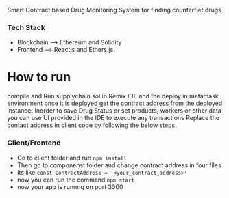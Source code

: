 
Smart Contract based Drug Monitoring System for finding counterfiet drugs


<h3> Tech Stack </h3>
<ul>
  <li>Blockchain --> Ethereum and  Solidity  </li>
  <li> Frontend --> Reactjs and Ethers.js </li>
</ul>


# How to run 

compile and Run supplychain.sol in Remix IDE and the deploy in metamask environment
once it is deployed get the contract address from the deployed instance.
Inorder to save Drug Status or set products, workers or other data you can use UI provided in the IDE to execute any transactions
Replace the contact address in client code by following the below steps.

### Client/Frontend

- Go to client folder and run  `npm install`
-  Then go to componenst folder and change contract address in four files
- its like `const ContractAddress = '<your_contract_address>' `
- now  you can run the command `npm start`
- now your app is runnng on port 3000


